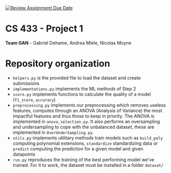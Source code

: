[![Review Assignment Due Date](https://classroom.github.com/assets/deadline-readme-button-24ddc0f5d75046c5622901739e7c5dd533143b0c8e959d652212380cedb1ea36.svg)](https://classroom.github.com/a/U9FTc9i_)

# CS 433 - Project 1

**Team GAN** - Gabriel Dehame, Andrea Miele, Nicolas Moyne

# Repository organization
-  `helpers.py` is the provided file to load the dataset and create submissions
- `implementations.py` implements the ML methods of Step 2
- `score.py` implements functions to calculate the quality of a model (`f1_score`, `accuracy`)
- `preprocessing.py` implements our preprocessing which removes useless features, computes through an ANOVA (Analysis of Variance)
the most impactful features and thus those to keep in priority. The ANOVA is implemented in `anova_selection.py`. It also performs an oversampling and undersampling to cope with the
unbalanced dataset, these are implemented in `OverUnderSampling.py`.
- `utils.py` implements utilitary methods train models such as `build_poly` computing polynomial extensions, `standardize` standardizing data or `predict` computing the prediction for a given model and given datapoints
- `run.py` reproduces the training of the best performing model we've trained. For it to work, the dataset must be installed in a folder `dataset/`